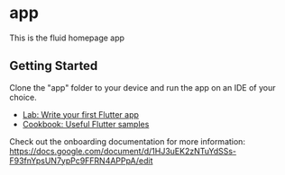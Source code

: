 # app

This is the fluid homepage app

## Getting Started

Clone the "app" folder to your device and run the app on an IDE of your choice.

- [Lab: Write your first Flutter app](https://docs.flutter.dev/get-started/codelab)
- [Cookbook: Useful Flutter samples](https://docs.flutter.dev/cookbook)

Check out the onboarding documentation for more information:
https://docs.google.com/document/d/1HJ3uEK2zNTuYdSSs-F93fnYpsUN7ypPc9FFRN4APPpA/edit 

